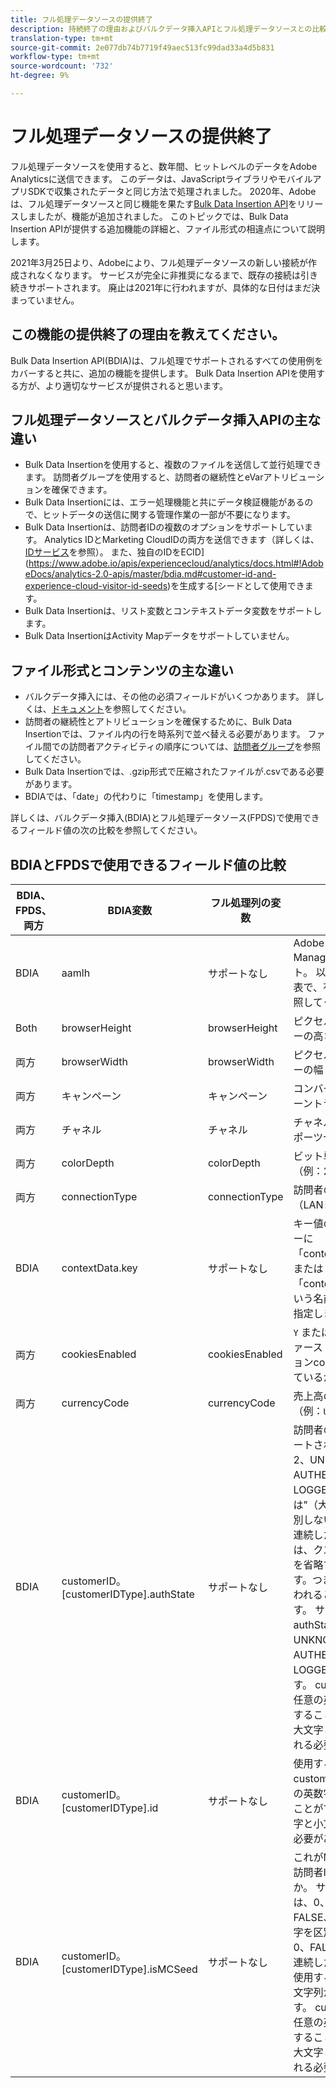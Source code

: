 ```yaml
---
title: フル処理データソースの提供終了
description: 持続終了の理由およびバルクデータ挿入APIとフル処理データソースとの比較。
translation-type: tm+mt
source-git-commit: 2e077db74b7719f49aec513fc99dad33a4d5b831
workflow-type: tm+mt
source-wordcount: '732'
ht-degree: 9%

---
```



# フル処理データソースの提供終了

フル処理データソースを使用すると、数年間、ヒットレベルのデータをAdobe Analyticsに送信できます。 このデータは、JavaScriptライブラリやモバイルアプリSDKで収集されたデータと同じ方法で処理されました。 2020年、Adobeは、フル処理データソースと同じ機能を果たす[Bulk Data Insertion API](https://www.adobe.io/apis/experiencecloud/analytics/docs.html#!AdobeDocs/analytics-2.0-apis/master/bdia.md)をリリースしましたが、機能が追加されました。 このトピックでは、Bulk Data Insertion APIが提供する追加機能の詳細と、ファイル形式の相違点について説明します。

2021年3月25日より、Adobeにより、フル処理データソースの新しい接続が作成されなくなります。 サービスが完全に非推奨になるまで、既存の接続は引き続きサポートされます。 廃止は2021年に行われますが、具体的な日付はまだ決まっていません。

## この機能の提供終了の理由を教えてください。

Bulk Data Insertion API(BDIA)は、フル処理でサポートされるすべての使用例をカバーすると共に、追加の機能を提供します。 Bulk Data Insertion APIを使用する方が、より適切なサービスが提供されると思います。

## フル処理データソースとバルクデータ挿入APIの主な違い

* Bulk Data Insertionを使用すると、複数のファイルを送信して並行処理できます。 訪問者グループを使用すると、訪問者の継続性とeVarアトリビューションを確保できます。
* Bulk Data Insertionには、エラー処理機能と共にデータ検証機能があるので、ヒットデータの送信に関する管理作業の一部が不要になります。
* Bulk Data Insertionは、訪問者IDの複数のオプションをサポートしています。 Analytics IDとMarketing CloudIDの両方を送信できます（詳しくは、[IDサービス](https://experienceleague.adobe.com/docs/id-service/using/home.html)を参照）。 また、独自のIDをECID](https://www.adobe.io/apis/experiencecloud/analytics/docs.html#!AdobeDocs/analytics-2.0-apis/master/bdia.md#customer-id-and-experience-cloud-visitor-id-seeds)を生成する[シードとして使用できます。
* Bulk Data Insertionは、リスト変数とコンテキストデータ変数をサポートします。
* Bulk Data InsertionはActivity Mapデータをサポートしていません。

## ファイル形式とコンテンツの主な違い

* バルクデータ挿入には、その他の必須フィールドがいくつかあります。 詳しくは、[ドキュメント](https://www.adobe.io/apis/experiencecloud/analytics/docs.html#!AdobeDocs/analytics-2.0-apis/master/bdia.md)を参照してください。
* 訪問者の継続性とアトリビューションを確保するために、Bulk Data Insertionでは、ファイル内の行を時系列で並べ替える必要があります。 ファイル間での訪問者アクティビティの順序については、[訪問者グループ](https://www.adobe.io/apis/experiencecloud/analytics/docs.html#!AdobeDocs/analytics-2.0-apis/master/bdia.md#visitor-groups)を参照してください。
* Bulk Data Insertionでは、.gzip形式で圧縮されたファイルが.csvである必要があります。
* BDIAでは、「date」の代わりに「timestamp」を使用します。

詳しくは、バルクデータ挿入(BDIA)とフル処理データソース(FPDS)で使用できるフィールド値の次の比較を参照してください。

## BDIAとFPDSで使用できるフィールド値の比較

| BDIA、FPDS、両方 | BDIA変数 | フル処理列の変数 | 説明 |
| --- | --- | --- | --- |
| BDIA | aamlh | サポートなし | Adobe Audience Managerの場所のヒント。 以下のAAM地域一覧表で、有効なIDの値を参照してください。 |
| Both | browserHeight | browserHeight | ピクセル単位のブラウザーの高さ（例：768） |
| 両方 | browserWidth | browserWidth | ピクセル単位のブラウザーの幅（例：1024） |
| 両方 | キャンペーン | キャンペーン | コンバージョンキャンペーントラッキングコード |
| 両方 | チャネル | チャネル | チャネル文字列（例：スポーツセクション） |
| 両方 | colorDepth | colorDepth | ビット単位の画面の色（例：24） |
| 両方 | connectionType | connectionType | 訪問者の接続タイプ（LANまたはモデム） |
| BDIA | contextData.key | サポートなし | キー値のペアは、ヘッダーに「contextData.product」または「contextData.color」という名前を付けることで指定します |
| 両方 | cookiesEnabled | cookiesEnabled | `Y` または、訪問者 `N` がファーストパーティセッションcookieをサポートしているかどうか |
| 両方 | currencyCode | currencyCode | 売上高の通貨コード（例：`USD`） |
| BDIA | customerID。[customerIDType].authState | サポートなし | 訪問者の認証状態。 サポートされる値は、0、1、2、UNKNOWN、AUTHENTICATED、LOGGED_OUTまたは&quot;（大文字と小文字を区別しない）です。 2つの連続した一重引用符(&quot;)は、クエリ文字列から値を省略する原因となります。つまり、ヒットが行われるときに0になります。 サポートされるauthStateの数値は、0 = UNKNOWN、1 = AUTHENTICATED、2 = LOGGED_OUTを表します。 customerIDTypeは任意の英数字の文字列にすることができますが、大文字と小文字が区別される必要があります。 |
| BDIA | customerID。[customerIDType].id | サポートなし | 使用する顧客ID。 customerIDTypeは任意の英数字の文字列にすることができますが、大文字と小文字が区別される必要があります。 |
| BDIA | customerID。[customerIDType].isMCSeed | サポートなし | これがMarketing Cloud訪問者IDのシードかどうか。 サポートされる値は、0、1、TRUE、FALSE、&quot;（大文字と小文字を区別しない）です。 0、FALSE、または2つの連続した一重引用符(&quot;)を使用すると、値がクエリ文字列から省略されます。 customerIDTypeは任意の英数字の文字列にすることができますが、大文字と小文字が区別される必要があります。 |
